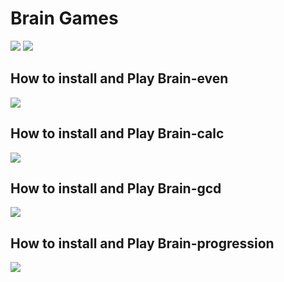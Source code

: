 <h1>Brain Games</h1>
<a href="https://codeclimate.com/github/sncorp04/project-lvl1-s450/maintainability"><img src="https://api.codeclimate.com/v1/badges/41ab46780d3808a1ba2b/maintainability" /></a>
<a href="https://travis-ci.org/sncorp04/project-lvl1-s450"><img src="https://travis-ci.org/sncorp04/project-lvl1-s450.svg?branch=master"></a>

<h2> How to install and Play Brain-even</h2>
<a href="https://asciinema.org/a/230058" target="_blank"><img src="https://asciinema.org/a/230058.svg" /></a>
<h2> How to install and Play Brain-calc</h2>
<a href="https://asciinema.org/a/230257" target="_blank"><img src="https://asciinema.org/a/230257.svg" /></a>
<h2> How to install and Play Brain-gcd</h2>
<a href="https://asciinema.org/a/230329" target="_blank"><img src="https://asciinema.org/a/230329.svg" /></a>
<h2> How to install and Play Brain-progression</h2>
<a href="https://asciinema.org/a/230356" target="_blank"><img src="https://asciinema.org/a/230356.svg" /></a>
